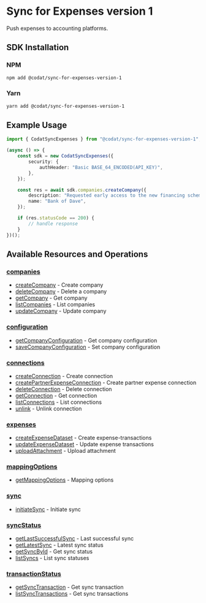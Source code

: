 # Sync for Expenses version 1

<!-- Start Codat Library Description -->
Push expenses to accounting platforms.
<!-- End Codat Library Description -->

<!-- Start SDK Installation -->
## SDK Installation

### NPM

```bash
npm add @codat/sync-for-expenses-version-1
```

### Yarn

```bash
yarn add @codat/sync-for-expenses-version-1
```
<!-- End SDK Installation -->

## Example Usage
<!-- Start SDK Example Usage -->
```typescript
import { CodatSyncExpenses } from "@codat/sync-for-expenses-version-1";

(async () => {
    const sdk = new CodatSyncExpenses({
        security: {
            authHeader: "Basic BASE_64_ENCODED(API_KEY)",
        },
    });

    const res = await sdk.companies.createCompany({
        description: "Requested early access to the new financing scheme.",
        name: "Bank of Dave",
    });

    if (res.statusCode == 200) {
        // handle response
    }
})();

```
<!-- End SDK Example Usage -->

<!-- Start SDK Available Operations -->
## Available Resources and Operations


### [companies](docs/sdks/companies/README.md)

* [createCompany](docs/sdks/companies/README.md#createcompany) - Create company
* [deleteCompany](docs/sdks/companies/README.md#deletecompany) - Delete a company
* [getCompany](docs/sdks/companies/README.md#getcompany) - Get company
* [listCompanies](docs/sdks/companies/README.md#listcompanies) - List companies
* [updateCompany](docs/sdks/companies/README.md#updatecompany) - Update company

### [configuration](docs/sdks/configuration/README.md)

* [getCompanyConfiguration](docs/sdks/configuration/README.md#getcompanyconfiguration) - Get company configuration
* [saveCompanyConfiguration](docs/sdks/configuration/README.md#savecompanyconfiguration) - Set company configuration

### [connections](docs/sdks/connections/README.md)

* [createConnection](docs/sdks/connections/README.md#createconnection) - Create connection
* [createPartnerExpenseConnection](docs/sdks/connections/README.md#createpartnerexpenseconnection) - Create partner expense connection
* [deleteConnection](docs/sdks/connections/README.md#deleteconnection) - Delete connection
* [getConnection](docs/sdks/connections/README.md#getconnection) - Get connection
* [listConnections](docs/sdks/connections/README.md#listconnections) - List connections
* [unlink](docs/sdks/connections/README.md#unlink) - Unlink connection

### [expenses](docs/sdks/expenses/README.md)

* [createExpenseDataset](docs/sdks/expenses/README.md#createexpensedataset) - Create expense-transactions
* [updateExpenseDataset](docs/sdks/expenses/README.md#updateexpensedataset) - Update expense transactions
* [uploadAttachment](docs/sdks/expenses/README.md#uploadattachment) - Upload attachment

### [mappingOptions](docs/sdks/mappingoptions/README.md)

* [getMappingOptions](docs/sdks/mappingoptions/README.md#getmappingoptions) - Mapping options

### [sync](docs/sdks/sync/README.md)

* [initiateSync](docs/sdks/sync/README.md#initiatesync) - Initiate sync

### [syncStatus](docs/sdks/syncstatus/README.md)

* [getLastSuccessfulSync](docs/sdks/syncstatus/README.md#getlastsuccessfulsync) - Last successful sync
* [getLatestSync](docs/sdks/syncstatus/README.md#getlatestsync) - Latest sync status
* [getSyncById](docs/sdks/syncstatus/README.md#getsyncbyid) - Get sync status
* [listSyncs](docs/sdks/syncstatus/README.md#listsyncs) - List sync statuses

### [transactionStatus](docs/sdks/transactionstatus/README.md)

* [getSyncTransaction](docs/sdks/transactionstatus/README.md#getsynctransaction) - Get sync transaction
* [listSyncTransactions](docs/sdks/transactionstatus/README.md#listsynctransactions) - Get sync transactions
